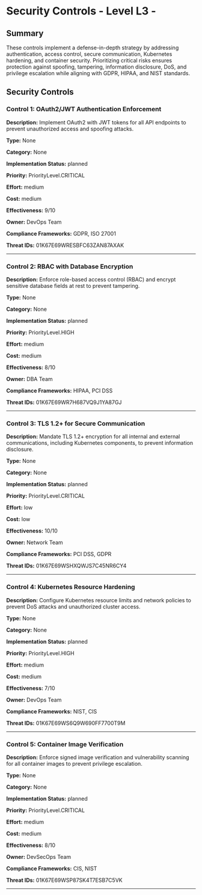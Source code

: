 # Security Controls - Level L3 - 

## Summary

These controls implement a defense-in-depth strategy by addressing authentication, access control, secure communication, Kubernetes hardening, and container security. Prioritizing critical risks ensures protection against spoofing, tampering, information disclosure, DoS, and privilege escalation while aligning with GDPR, HIPAA, and NIST standards.

## Security Controls

### Control 1: OAuth2/JWT Authentication Enforcement

**Description:** Implement OAuth2 with JWT tokens for all API endpoints to prevent unauthorized access and spoofing attacks.

**Type:** None

**Category:** None

**Implementation Status:** planned

**Priority:** PriorityLevel.CRITICAL

**Effort:** medium

**Cost:** medium

**Effectiveness:** 9/10

**Owner:** DevOps Team

**Compliance Frameworks:** GDPR, ISO 27001

**Threat IDs:** 01K67E69WRESBFC63ZAN87AXAK

---

### Control 2: RBAC with Database Encryption

**Description:** Enforce role-based access control (RBAC) and encrypt sensitive database fields at rest to prevent tampering.

**Type:** None

**Category:** None

**Implementation Status:** planned

**Priority:** PriorityLevel.HIGH

**Effort:** medium

**Cost:** medium

**Effectiveness:** 8/10

**Owner:** DBA Team

**Compliance Frameworks:** HIPAA, PCI DSS

**Threat IDs:** 01K67E69WR7H687VQ9J1YA87GJ

---

### Control 3: TLS 1.2+ for Secure Communication

**Description:** Mandate TLS 1.2+ encryption for all internal and external communications, including Kubernetes components, to prevent information disclosure.

**Type:** None

**Category:** None

**Implementation Status:** planned

**Priority:** PriorityLevel.CRITICAL

**Effort:** low

**Cost:** low

**Effectiveness:** 10/10

**Owner:** Network Team

**Compliance Frameworks:** PCI DSS, GDPR

**Threat IDs:** 01K67E69WSHXQWJS7C45NR6CY4

---

### Control 4: Kubernetes Resource Hardening

**Description:** Configure Kubernetes resource limits and network policies to prevent DoS attacks and unauthorized cluster access.

**Type:** None

**Category:** None

**Implementation Status:** planned

**Priority:** PriorityLevel.HIGH

**Effort:** medium

**Cost:** medium

**Effectiveness:** 7/10

**Owner:** DevOps Team

**Compliance Frameworks:** NIST, CIS

**Threat IDs:** 01K67E69WS6Q9W690FF7700T9M

---

### Control 5: Container Image Verification

**Description:** Enforce signed image verification and vulnerability scanning for all container images to prevent privilege escalation.

**Type:** None

**Category:** None

**Implementation Status:** planned

**Priority:** PriorityLevel.CRITICAL

**Effort:** medium

**Cost:** medium

**Effectiveness:** 8/10

**Owner:** DevSecOps Team

**Compliance Frameworks:** CIS, NIST

**Threat IDs:** 01K67E69WSP87SK4T7ESB7C5VK

---

